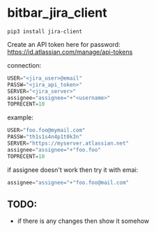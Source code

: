 # bitbar_jira_client


```
pip3 install jira-client
```

Create an API token here for password: 
https://id.atlassian.com/manage/api-tokens


connection:
```py
USER="<jira_user>@email"
PASSW="<jira_api_token>"
SERVER="<jira_server>"
assignee="assignee="+"<username>"
TOPRECENT=10
```

example:
```py
USER="foo.foo@mymail.com"
PASSW="th1s1s4n4p1t0k3n"
SERVER="https://myserver.atlassian.net"
assignee="assignee="+"foo.foo"
TOPRECENT=10
```

if assignee doesn't work then try it with emai:
```py
assignee="assignee="+"foo.foo@mail.com"
```

## TODO: 

* if there is any changes then show it somehow
